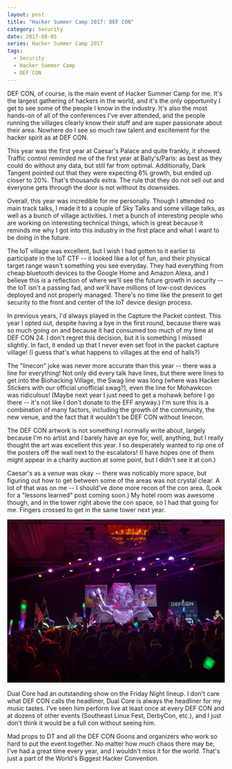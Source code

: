 ```yaml
---
layout: post
title: "Hacker Summer Camp 2017: DEF CON"
category: Security
date: 2017-08-05
series: Hacker Summer Camp 2017
tags:
  - Security
  - Hacker Summer Camp
  - DEF CON
---
```


DEF CON, of course, is the main event of Hacker Summer Camp for me.  It's the
largest gathering of hackers in the world, and it's the only opportunity I get
to see some of the people I know in the industry.  It's also the most hands-on
of all of the conferences I've ever attended, and the people running the
villages clearly know their stuff and are super passionate about their area.
Nowhere do I see so much raw talent and excitement for the hacker spirit as at
DEF CON.

This year was the first year at Caesar's Palace and quite frankly, it showed.  Traffic
control reminded me of the first year at Bally's/Paris: as best as they could do
without any data, but still far from optimal.  Additionally, Dark Tangent
pointed out that they were expecting 6% growth, but ended up closer to 20%.
That's thousands extra.  The rule that they do not sell out and everyone gets
through the door is not without its downsides.

Overall, this year was incredible for me personally.  Though I attended no main
track talks, I made it to a couple of Sky Talks and some village talks, as well
as a bunch of village activities.  I met a bunch of interesting people who are
working on interesting technical things, which is great because it reminds me
why I got into this industry in the first place and what I want to be doing in
the future.

The IoT village was excellent, but I wish I had gotten to it earlier to
participate in the IoT CTF -- it looked like a lot of fun, and their physical
target range wasn't something you see everyday.  They had everything from
cheap bluetooth devices to the Google Home and Amazon Alexa, and I believe this
is a reflection of where we'll see the future growth in security -- the IoT
isn't a passing fad, and we'll have millions of low-cost devices deployed and
not properly managed.  There's no time like the present to get security to the
front and center of the IoT device design process.

In previous years, I'd always played in the Capture the Packet contest.  This
year I opted out, despite having a bye in the first round, because there was so
much going on and because it had consumed too much of my time at DEF CON 24.  I
don't regret this decision, but it is something I missed slightly.  In fact, it
ended up that I never even set foot in the packet capture village!  (I guess
that's what happens to villages at the end of halls?)

The "linecon" joke was never more accurate than this year -- there was a line
for everything!  Not only did every talk have lines, but there were lines to get
into the Biohacking Village, the Swag line was long (where was Hacker Stickers
with our official unofficial swag?), even the line for Mohawkcon was ridiculous!
(Maybe next year I just need to get a mohawk before I go there -- it's not like
I don't donate to the EFF anyway.)  I'm sure this is a combination of many
factors, including the growth of the community, the new venue, and the fact that
it wouldn't be DEF CON without linecon.

The DEF CON artwork is not something I normally write about, largely because I'm
no artist and I barely have an eye for, well, anything, but I really thought the
art was excellent this year.  I so desperately wanted to rip one of the posters
off the wall next to the escalators!  (I have hopes one of them might appear in
a charity auction at some point, but I didn't see it at con.)

Caesar's as a venue was okay -- there was noticably more space, but figuring out
how to get between some of the areas was not crystal clear.  A lot of that was
on me -- I should've done more recon of the con area.  (Look for a "lessons
learned" post coming soon.)  My hotel room was awesome though, and in the tower
right above the con space, so I had that going for me.  Fingers crossed to get
in the same tower next year.

![Dual Core](/img/blog/hsc2017/dual_core.jpg)

Dual Core had an outstanding show on the Friday Night lineup.  I don't care what
DEF CON calls the headliner, Dual Core is always the headliner for my music
tastes.  I've seen him perform live at least once at every DEF CON and at dozens
of other events (Southeast Linux Fest, DerbyCon, etc.), and I just don't think
it would be a full con without seeing him.

Mad props to DT and all the DEF CON Goons and organizers who work so hard to put
the event together.  No matter how much chaos there may be, I've had a great
time every year, and I wouldn't miss it for the world.  That's just a part of
the World's Biggest Hacker Convention.
